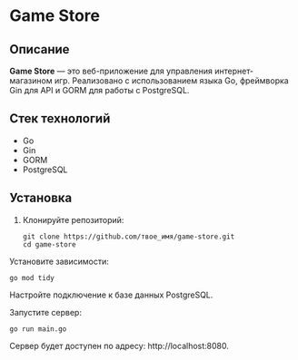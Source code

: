# Game Store

## Описание
**Game Store** — это веб-приложение для управления интернет-магазином игр. Реализовано с использованием языка Go, фреймворка Gin для API и GORM для работы с PostgreSQL.

## Стек технологий
- Go
- Gin
- GORM
- PostgreSQL

## Установка

1. Клонируйте репозиторий:
   ```
   git clone https://github.com/твое_имя/game-store.git
   cd game-store
Установите зависимости:
   ```
   go mod tidy
```
Настройте подключение к базе данных PostgreSQL.

Запустите сервер:
```
go run main.go
```
Сервер будет доступен по адресу: http://localhost:8080.
